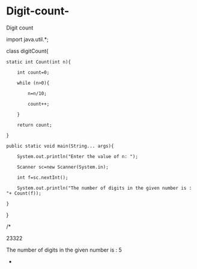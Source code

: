 # Digit-count-

Digit count

import java.util.*;

class digitCount{

    static int Count(int n){

        int count=0;

        while (n>0){

            n=n/10;

            count++;

        }

        return count;

    }

    public static void main(String... args){

        System.out.println("Enter the value of n: ");

        Scanner sc=new Scanner(System.in);

        int f=sc.nextInt();

        System.out.println("The number of digits in the given number is : "+ Count(f));

    }

}

/*

23322

The number of digits in the given number is : 5

 *
